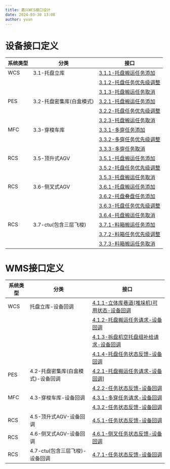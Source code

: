 ```yaml
---
title: 嘉兴WCS接口设计
date: 2024-03-30 13:08
author: yvan
---
```


# 设备接口定义
| 系统类型 | 分类                     | 接口                                                                               |
| -------- | ------------------------ | ---------------------------------------------------------------------------------- |
| WCS      | 3.1-托盘立库             | [3.1.1-托盘搬运任务添加](./connnector.asrsPalletTaskAdd)             |
|          |                          | [3.1.2-托盘任务优先级调整](./connnector.asrsPalletPriorityModify.md) |
|          |                          | [3.1.3-托盘搬运任务取消](./connnector.asrsPalletTaskCancel.md)       |
| PES      | 3.2-托盘密集库(白盒模式) | [3.2.1-托盘搬运任务添加](./connnector.pesPalletTransportAdd.md)      |
|          |                          | [3.2.2-托盘任务优先级调整](./connnector.pesPalletPriorityModify.md)  |
|          |                          | [3.2.3-托盘搬运任务取消](./connnector.pesPalletTaskCancel.md)        |
| MFC      | 3.3-穿梭车库             | [3.3.1-多穿任务添加](./connnector.alkTaskAdd.md)                     |
|          |                          | [3.3.2-多穿任务优先级调整](./connnector.alkTaskPriorityModify.md)    |
|          |                          | [3.3.3-多穿任务取消](./connnector.alkTaskCancel.md)                  |
| RCS      | 3.5-顶升式AGV            | [3.5.1-托盘搬运任务添加](./connnector.agvTransportAdd.md)            |
|          |                          | [3.5.2-托盘任务优先级调整](./connnector.avgTaskPriorityModify.md)    |
|          |                          | [3.5.3-托盘搬运任务取消](./connnector.agvTaskCancel.md)              |
| RCS      | 3.6-侧叉式AGV            | [3.6.1-托盘搬运任务添加](./connnector.ccAgvTransportAdd.md)          |
|          |                          | [3.6.2-托盘叠盘任务添加](./connnector.ccAgvStackingAdd.md)           |
|          |                          | [3.6.3-托盘任务优先级调整](./connnector.ccAgvTaskPriorityModify.md)  |
|          |                          | [3.6.4-托盘搬运任务取消](./connnector.ccAgvTaskCancel.md)            |
| RCS      | 3.7-ctu(包含三层飞梭)    | [3.7.1-料箱搬运任务添加](./connnector.ctuAgvTransportAdd.md)         |
|          |                          | [3.7.2-料箱任务优先级调整](./connnector.ctuTaskPriorityModify.md)    |
|          |                          | [3.7.3-料箱搬运任务取消](./connnector.ctuTaskCancel.md)              |

# WMS接口定义

| 系统类型 | 分类                              | 接口                                                                                             |
| -------- | --------------------------------- | ------------------------------------------------------------------------------------------------ |
| WCS      | 托盘立库-设备回调                 | [4.1.1-立体库巷道(堆垛机)可用状态-设备回调](./connnector.asrsRoadStatusModify.md)  |
|          |                                   | [4.1.2-托盘搬运任务请求-设备回调](./connnector.asrsPalletTaskRequest.md)           |
|          |                                   | [4.1.3-拆盘机空托盘组补给请求-设备回调](./connnector.asrsEmptyPalletOutRequest.md) |
|          |                                   | [4.1.4-托盘任务状态反馈-设备回调](./connnector.asrsPalletTaskCallback.md)          |
| PES      | 4.2-托盘密集库(白盒模式)-设备回调 | [4.2.1-托盘搬运任务请求-设备回调](./connnector.pesPalletTaskRequest.md)]           |
|          |                                   | [4.2.2-任务状态反馈-设备回调](./connnector.pesPalletTaskCallback.md)               |
| MFC      | 4.3-穿梭车库-设备回调             | [4.3.1-多穿任务请求-设备回调](./connnector.alkTaskRequest.md)                      |
|          |                                   | [4.3.2-任务状态反馈-设备回调](./connnector.alkTaskCallback.md)                     |
| RCS      | 4.5-顶升式AGV-设备回调            | [4.5.1-任务状态反馈-设备回调](./connnector.agvTaskCallback.md)                     |
| RCS      | 4.6-侧叉式AGV-设备回调            | [4.6.1-侧叉任务状态反馈-设备回调](./connnector.ccAgvTaskCallback.md)               |
| RCS      | 4.7-ctu(包含三层飞梭)-设备回调    | [4.7.1-任务状态反馈-设备回调](./connnector.ctuTaskCallback.md)                     |